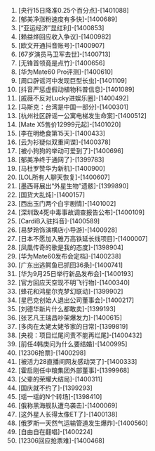 
1. [央行15日降准0.25个百分点]-[1401088]
1. [郁美净涨粉速度有多快]-[1400689]
1. [“亚运经济”显红利]-[1400853]
1. [赖益烨回应收入争议]-[1400982]
1. [欧文开通抖音账号]-[1400907]
1. [67岁演员马卫军去世]-[1400713]
1. [无锋首领竟是点竹]-[1400656]
1. [华为Mate60 Pro评测]-[1400610]
1. [周口辟谣河中发现巨型长虫]-[1401109]
1. [抖音严惩虚假动植物科普信息]-[1401089]
1. [戚薇不反对Lucky进娱乐圈]-[1400492]
1. [马斯克：台湾是中国一部分]-[1400301]
1. [杭州社区辟谣一公寓电梯发生命案]-[1400512]
1. [Mate X5售价12999元起]-[1401020]
1. [李在明绝食第15天]-[1400433]
1. [云为衫疑似双重间谍]-[1400378]
1. [被小狗狗的举动可爱到了]-[1400696]
1. [郁美净终于通网了]-[1399783]
1. [马杜罗赞华为新机]-[1400900]
1. [LOL所有人聊天恢复]-[1400607]
1. [墨西哥展出“外星生物”遗骸]-[1399890]
1. [国货大乱炖]-[1400157]
1. [西出玉门两个白宇剧情]-[1401002]
1. [深圳致4死中毒事故调查报告公布]-[1400109]
1. [CardiB入驻抖音]-[1400589]
1. [易梦玲饰演横店小导游]-[1400928]
1. [日本不愿加入雅万高铁延长线项目]-[1400007]
1. [凤凰传奇的歌是我的态度]-[1398904]
1. [华为Mate60发布会定档]-[1400238]
1. [广东出逃鳄鱼已抓回36条]-[1400741]
1. [华为9月25日举行新品发布会]-[1400193]
1. [官方回应天空现不明飞行物]-[1400340]
1. [蜂花和鸿星尔克梦幻联动]-[1399902]
1. [星巴克创始人退出公司董事会]-[1400217]
1. [刘德华新片什么都敢卖]-[1399193]
1. [张艺凡王瑞昌吵架爆发力]-[1400615]
1. [多肉在太姥太姥爷家的日常]-[1399819]
1. [央视：项目烂尾问责不能再烂尾]-[1400432]
1. [前任4韩庚问为什么要结婚]-[1400995]
1. [12306抢票]-[1400298]
1. [被活力28直播间网友感动哭了]-[1400333]
1. [霍启刚任中粮集团外部董事]-[1399968]
1. [父辈的荣耀大结局]-[1400311]
1. [国庆就不约了]-[1399293]
1. [瑶一瑶的N个转场]-[1398410]
1. [俄称黑海舰队遭乌袭击]-[1400069]
1. [这外星人长得太像ET了]-[1400138]
1. [俄罗斯一天然气运输管道发生爆炸]-[1400560]
1. [自由自在翻唱]-[1400224]
1. [12306回应抢票难]-[1400468]
